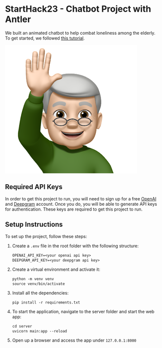 # StartHack23 - Chatbot Project with Antler

We built an animated chatbot to help combat loneliness among the elderly. To get started, we followed [this tutorial](https://github.com/deepgram-devs/live-transcription-fastapi).

![face.png](face.png)

## Required API Keys
In order to get this project to run, you will need to sign up for a free [OpenAI](https://platform.openai.com/account/api-keys) and [Deepgram](https://console.deepgram.com/signup) account. Once you do, you will be able to generate API keys for authentication. These keys are required to get this project to run.

## Setup Instructions

To set up the project, follow these steps:

1. Create a `.env` file in the root folder with the following structure:

    ```
    OPENAI_API_KEY=<your openai api key>
    DEEPGRAM_API_KEY=<your deepgram api key>
    ```

2. Create a virtual environment and activate it:

    ```
    python -m venv venv
    source venv/bin/activate
    ```

3. Install all the dependencies:

    ```
    pip install -r requirements.txt
    ```

4. To start the application, navigate to the server folder and start the web app:

    ```
    cd server
    uvicorn main:app --reload
    ```

5. Open up a browser and access the app under `127.0.0.1:8000`